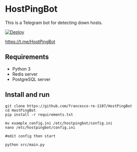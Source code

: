 # HostPingBot
This is a Telegram bot for detecting down hosts.

[![Deploy](https://github.com/francesco-re-1107/HostPingBot/actions/workflows/deploy.yml/badge.svg)](https://github.com/francesco-re-1107/HostPingBot/actions/workflows/deploy.yml)

https://t.me/HostPingBot

## Requirements
- Python 3
- Redis server
- PostgreSQL server

## Install and run

```
git clone https://github.com/francesco-re-1107/HostPingBot
cd HostPingBot
pip install -r requirements.txt

mv example_config.ini /etc/hostpingbot/config.ini
nano /etc/hostpingbot/config.ini

#edit config then start

python src/main.py
```

